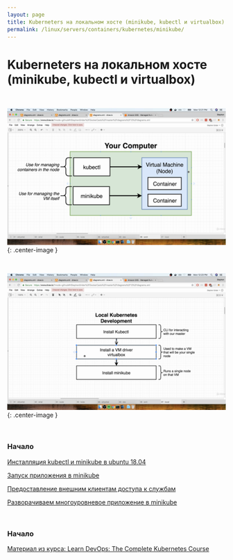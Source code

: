 ```yaml
---
layout: page
title: Kuberneters на локальном хосте (minikube, kubectl и virtualbox)
permalink: /linux/servers/containers/kubernetes/minikube/
---
```


# Kuberneters на локальном хосте (minikube, kubectl и virtualbox)

<br/>

![your computer](/img/linux/servers/containers/kubernetes/your-computer.png "your computer"){: .center-image }

<br/>

![Local Kubernetes Development](/img/linux/servers/containers/kubernetes/local-kubernetes-development.png "Local Kubernetes Development"){: .center-image }

<br/>

### Начало

[Инсталляция kubectl и minikube в ubuntu 18.04](/linux/servers/containers/kubernetes/install/)

[Запуск приложения в minikube](/linux/servers/containers/kubernetes/minikube/run-application/)

[Предоставление внешним клиентам доступа к службам](/linux/servers/containers/kubernetes/minikube/svc/)

[Разворачиваем многоуровневое приложение в minikube](/linux/servers/containers/kubernetes/minikube/multi-tier-application/)

<br/>

### Начало

[Материал из курса: Learn DevOps: The Complete Kubernetes Course](/linux/servers/containers/kubernetes/minikube/learn-devops-the-complete-kubernetes-course/)
